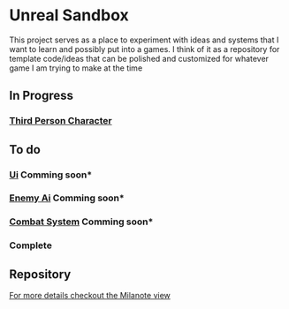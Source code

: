 # Unreal Sandbox

This project serves as a place to experiment with ideas and systems that I want to learn and possibly put into a games.
I think of it as a repository for template code/ideas that can be polished and customized for whatever game I am trying to make at the time
 
 
 ## In Progress

### [Third Person Character](https://app.milanote.com/1Lo7lO1CtfdMcu/third-person-character)

## To do

### [Ui](https://app.milanote.com/1Lo8dJ1CtfdMcV/ui) Comming soon*

### [Enemy Ai](https://app.milanote.com/1Lo8cm1CtfdMcU/enemy-ai) Comming soon*

### [Combat System](https://app.milanote.com/1Lo8bc1CtfdMcT/combat-system) Comming soon*



### Complete

## Repository


[For more details checkout the Milanote view](https://app.milanote.com/1Lo7yg1CtfdMcz/unreal-sandbox)
